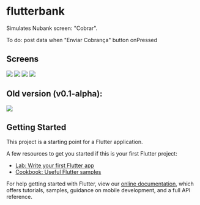 # flutterbank

Simulates Nubank screen: "Cobrar".

To do: post data when "Enviar Cobrança" button onPressed

## Screens

![](https://github.com/danvitoriano/flutterbank/blob/master/Screenshot_1590970706.png)
![](https://github.com/danvitoriano/flutterbank/blob/master/Screenshot_1590970703.png)
![](https://github.com/danvitoriano/flutterbank/blob/master/Screenshot_1590970711.png)
![](https://github.com/danvitoriano/flutterbank/blob/master/Screenshot_1590970724.png)

## Old version (v0.1-alpha):

![](https://github.com/danvitoriano/flutterbank/blob/master/flutterbank-screenshot-2.png)


## Getting Started

This project is a starting point for a Flutter application.

A few resources to get you started if this is your first Flutter project:

- [Lab: Write your first Flutter app](https://flutter.dev/docs/get-started/codelab)
- [Cookbook: Useful Flutter samples](https://flutter.dev/docs/cookbook)

For help getting started with Flutter, view our
[online documentation](https://flutter.dev/docs), which offers tutorials,
samples, guidance on mobile development, and a full API reference.
